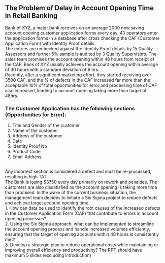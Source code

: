 ## The Problem of Delay in Account Opening Time in Retail Banking
Bank of XYZ, a major bank receives on an average 2000 new saving account opening customer application forms every day. 40 operators enter the application forms in a database after cross checking the CAF (Customer Application Form) with Identity Proof details.  
The entries are rechecked against the Identity Proof details by 15 Quality Assessors and further 5% sample is audited by 3 Quality Supervisors. The sales team promises the account opening within 48 hours from receipt of the CAF. Bank of XYZ usually achieves the account opening within average of 30 hours with a standard deviation of 6 hrs.  
Recently, after a significant marketing effort, they started receiving over 3500 CAF, and the % of defects in the CAF increased far more than the acceptable 10% of total opportunities for error and processing time of CAF also increased, leading to account opening taking more than target of 48hrs.
### The Customer Application has the following sections (Opportunities for Error): 
1.	Title and Gender of the customer 
2.	Name of the customer 
3.	Address of the customer 
4.	Date 
5.	Identity Proof No 
6.	Product Code 
7.	Email Address 
<br>
Any incorrect section is considered a defect and must be re-processed, resulting in high TAT.
<br>
The Bank is losing $3750 every day primarily on rework and penalties. The customers are also dissatisfied as the account opening is taking more time than promised. In the wake of the current business situation, the management team decides to initiate a Six Sigma project to reduce defects and achieve target account opening time.
<br>
1.	How can data be used to identify the root causes of the increased defects in the Customer Application Form (CAF) that contribute to errors in account opening processes?
<br>
2.	Using the Six Sigma approach, what can be implemented to streamline the account opening process and handle increased volumes efficiently, ensuring that the target of opening accounts within 48 hours is consistently met?
<br>
3.	Develop a strategic plan to reduce operational costs while maintaining or improving overall efficiency and productivity?
The PPT should have maximum 5 slides (excluding introduction)
